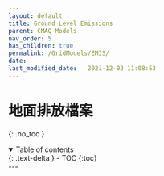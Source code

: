 ```yaml
---
layout: default
title: Ground Level Emissions
parent: CMAQ Models
nav_order: 5
has_children: true
permalink: /GridModels/EMIS/
date:               
last_modified_date:   2021-12-02 11:08:53
---
```


# 地面排放檔案
{: .no_toc }

<details open markdown="block">
  <summary>
    Table of contents
  </summary>
  {: .text-delta }
- TOC
{:toc}
</details>
---

